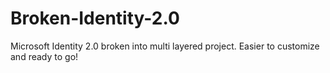 # Broken-Identity-2.0
Microsoft Identity 2.0 broken into multi layered project. Easier to customize and ready to go!

